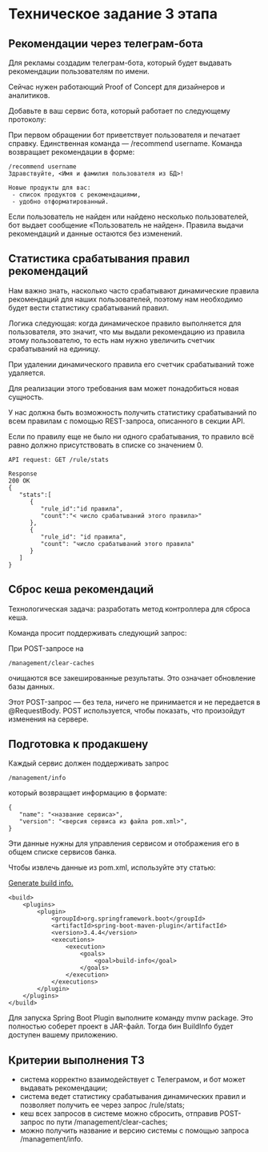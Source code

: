 # Техническое задание 3 этапа

## Рекомендации через телеграм-бота

Для рекламы создадим телеграм-бота, который будет выдавать рекомендации пользователям по имени.

Сейчас нужен работающий Proof of Concept для дизайнеров и аналитиков.

Добавьте в ваш сервис бота, который работает по следующему протоколу:

При первом обращении бот приветствует пользователя и печатает справку.
Единственная команда — /recommend username.
Команда возвращает рекомендации в форме:

``` 
/recommend username
Здравствуйте, <Имя и фамилия пользователя из БД>!
 
Новые продукты для вас:
 - список продуктов с рекомендациями,
 - удобно отформатированный.
```

Если пользователь не найден или найдено несколько пользователей, бот выдает сообщение «Пользователь не найден».
Правила выдачи рекомендаций и данные остаются без изменений.

## Статистика срабатывания правил рекомендаций

Нам важно знать, насколько часто срабатывают динамические правила рекомендаций для наших пользователей, поэтому нам необходимо будет вести статистику срабатываний правил.

Логика следующая: когда динамическое правило выполняется для пользователя, это значит, что мы выдали рекомендацию из правила этому пользователю, то есть нам нужно увеличить счетчик срабатываний на единицу.

При удалении динамического правила его счетчик срабатываний тоже удаляется.

Для реализации этого требования вам может понадобиться новая сущность.

У нас должна быть возможность получить статистику срабатываний по всем правилам с помощью REST-запроса, описанного в секции API.

Если по правилу еще не было ни одного срабатывания, то правило всё равно должно присутствовать в списке со значением 0.

```
API request: GET /rule/stats

Response
200 OK
{
   "stats":[
      {
         "rule_id":"id правила",
         "count":"< число срабатываний этого правила>"
      },
      {
         "rule_id": "id правила",
         "count": "число срабатываний этого правила"
      }
   ]
}
```

## Сброс кеша рекомендаций

Технологическая задача: разработать метод контроллера для сброса кеша.

Команда просит поддерживать следующий запрос:

При POST-запросе на

```
/management/clear-caches
```

очищаются все закешированные результаты. Это означает обновление базы данных.

Этот POST-запрос — без тела, ничего не принимается и не передается в @RequestBody. POST используется, чтобы показать, что произойдут изменения на сервере.

## Подготовка к продакшену

Каждый сервис должен поддерживать запрос

```
/management/info
```

который возвращает информацию в формате:

```
{
   "name": "<название сервиса>",
   "version": "<версия сервиса из файла pom.xml>",
}
```

Эти данные нужны для управления сервисом и отображения его в общем списке сервисов банка.

Чтобы извлечь данные из pom.xml, используйте эту статью:

[Generate build info.](https://docs.spring.io/spring-boot/how-to/build.html#howto.build.generate-info)

```
<build>
	<plugins>
		<plugin>
			<groupId>org.springframework.boot</groupId>
			<artifactId>spring-boot-maven-plugin</artifactId>
			<version>3.4.4</version>
			<executions>
				<execution>
					<goals>
						<goal>build-info</goal>
					</goals>
				</execution>
			</executions>
		</plugin>
	</plugins>
</build>
```

Для запуска Spring Boot Plugin выполните команду mvnw package. Это полностью соберет проект в JAR-файл. Тогда бин BuildInfo будет доступен вашему приложению.

## Критерии выполнения ТЗ

- система корректно взаимодействует с Телеграмом, и бот может выдавать рекомендации;
- система ведет статистику срабатывания динамических правил и позволяет получить ее через запрос /rule/stats;
- кеш всех запросов в системе можно сбросить, отправив POST-запрос по пути /management/clear-caches;
- можно получить название и версию системы с помощью запроса /management/info.
